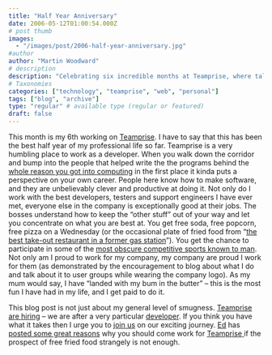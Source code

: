```yaml
---
title: "Half Year Anniversary"
date: 2006-05-12T01:00:54.000Z
# post thumb
images:
  - "/images/post/2006-half-year-anniversary.jpg"
#author
author: "Martin Woodward"
# description
description: "Celebrating six incredible months at Teamprise, where talented colleagues, fun perks, and a supportive atmosphere make work a joy."
# Taxonomies
categories: ["technology", "teamprise", "web", "personal"]
tags: ["blog", "archive"]
type: "regular" # available type (regular or featured)
draft: false
---
```


This month is my 6th working on [Teamprise](http://www.teamprise.com/). I have to say that this has been the best half year of my professional life so far. Teamprise is a very humbling place to work as a developer. When you walk down the corridor and bump into the people that helped write the the programs behind the [whole reason you got into computing](http://www.ericsink.com/Browser_Wars.html) in the first place it kinda puts a perspective on your own career. People here know how to make software, and they are unbelievably clever and productive at doing it. Not only do I work with the best developers, testers and support engineers I have ever met, everyone else in the company is exceptionally good at their jobs. The bosses understand how to keep the “other stuff” out of your way and let you concentrate on what you are best at. You get free soda, free popcorn, free pizza on a Wednesday (or the occasional plate of fried food from “[the best take-out restaurant in a former gas station](http://maps.google.com/maps?f=q&hl=en&q=sea+boat+champaign&ll=40.126785,-88.243346&spn=0.019032,0.034633&om=1)”). You get the chance to participate in some of the [most obscure competitive sports known to man](http://www.ericsink.com/articles/H_O_R_S_E.html). Not only am I proud to work for my company, my company are proud I work for them (as demonstrated by the encouragement to blog about what I do and talk about it to user groups while wearing the company logo). As my mum would say, I have “landed with my bum in the butter” – this is the most fun I have had in my life, and I get paid to do it.

This blog post is not just about my general level of smugness. [Teamprise are hiring](http://www.teamprise.com/news/2006/05/now_hiring_software_developer.html) – we are after a very particular [developer](http://www.ericsink.com/No_Programmers.html). If you think you have what it takes then I urge you to [join us](http://www.teamprise.com/news/2006/05/now_hiring_software_developer.html) on our exciting journey. [Ed](http://www.edwardthomson.com/blog/) has [posted some great reasons](http://www.edwardthomson.com/blog/2006/05/why_you_should_work_for_teampr.html) why you should come work for [Teamprise](http://www.teamprise.com/)[ ](http://www.teamprise.com/)if the prospect of free fried food strangely is not enough.
